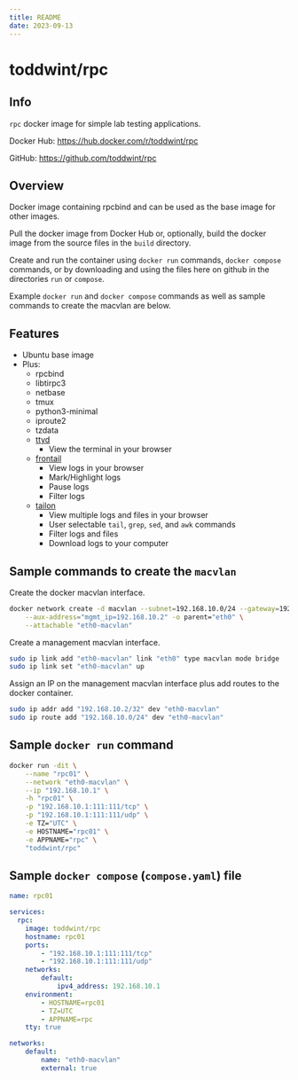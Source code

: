 ```yaml
---
title: README
date: 2023-09-13
---
```


# toddwint/rpc


## Info

`rpc` docker image for simple lab testing applications.

Docker Hub: <https://hub.docker.com/r/toddwint/rpc>

GitHub: <https://github.com/toddwint/rpc>


## Overview

Docker image containing rpcbind and can be used as the base image for other images.

Pull the docker image from Docker Hub or, optionally, build the docker image from the source files in the `build` directory.

Create and run the container using `docker run` commands, `docker compose` commands, or by downloading and using the files here on github in the directories `run` or `compose`.

Example `docker run` and `docker compose` commands as well as sample commands to create the macvlan are below.


## Features

- Ubuntu base image
- Plus:
  - rpcbind
  - libtirpc3
  - netbase
  - tmux
  - python3-minimal
  - iproute2
  - tzdata
  - [ttyd](https://github.com/tsl0922/ttyd)
    - View the terminal in your browser
  - [frontail](https://github.com/mthenw/frontail)
    - View logs in your browser
    - Mark/Highlight logs
    - Pause logs
    - Filter logs
  - [tailon](https://github.com/gvalkov/tailon)
    - View multiple logs and files in your browser
    - User selectable `tail`, `grep`, `sed`, and `awk` commands
    - Filter logs and files
    - Download logs to your computer


## Sample commands to create the `macvlan`

Create the docker macvlan interface.

```bash
docker network create -d macvlan --subnet=192.168.10.0/24 --gateway=192.168.10.254 \
    --aux-address="mgmt_ip=192.168.10.2" -o parent="eth0" \
    --attachable "eth0-macvlan"
```

Create a management macvlan interface.

```bash
sudo ip link add "eth0-macvlan" link "eth0" type macvlan mode bridge
sudo ip link set "eth0-macvlan" up
```

Assign an IP on the management macvlan interface plus add routes to the docker container.

```bash
sudo ip addr add "192.168.10.2/32" dev "eth0-macvlan"
sudo ip route add "192.168.10.0/24" dev "eth0-macvlan"
```

## Sample `docker run` command

```bash
docker run -dit \
    --name "rpc01" \
    --network "eth0-macvlan" \
    --ip "192.168.10.1" \
    -h "rpc01" \
    -p "192.168.10.1:111:111/tcp" \
    -p "192.168.10.1:111:111/udp" \
    -e TZ="UTC" \
    -e HOSTNAME="rpc01" \
    -e APPNAME="rpc" \
    "toddwint/rpc"
```


## Sample `docker compose` (`compose.yaml`) file

```yaml
name: rpc01

services:
  rpc:
    image: toddwint/rpc
    hostname: rpc01
    ports:
        - "192.168.10.1:111:111/tcp"
        - "192.168.10.1:111:111/udp"
    networks:
        default:
            ipv4_address: 192.168.10.1
    environment:
        - HOSTNAME=rpc01
        - TZ=UTC
        - APPNAME=rpc
    tty: true

networks:
    default:
        name: "eth0-macvlan"
        external: true
```

